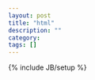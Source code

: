 ```yaml
---
layout: post
title: "html"
description: ""
category:
tags: []
---
```

{% include JB/setup %}
<!DOCTYPE HTML>
<html>
  <head>
    <title>使用Github搭建自己的博客</title>
  </head>
  <body>

